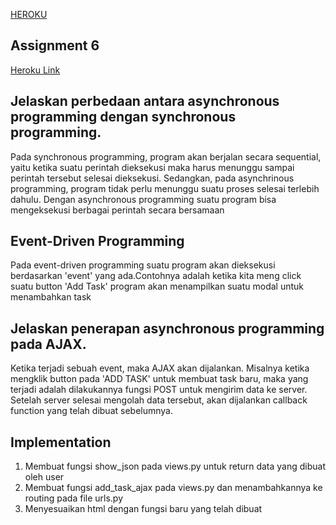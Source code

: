 [HEROKU](https://pbp-tugas2-mrh.herokuapp.com/todolist/)

## Assignment 6

[Heroku Link](https://pbp-tugas2-mrh.herokuapp.com/todolist/)

## Jelaskan perbedaan antara asynchronous programming dengan synchronous programming.

Pada synchronous programming, program akan berjalan secara sequential, yaitu ketika suatu perintah dieksekusi maka harus menunggu sampai perintah tersebut selesai dieksekusi. Sedangkan, pada asynchrinous programming, program tidak perlu menunggu suatu proses selesai terlebih dahulu. Dengan asynchronous programming
suatu program bisa mengeksekusi berbagai perintah secara bersamaan 


## Event-Driven Programming
Pada event-driven programming suatu program akan dieksekusi berdasarkan 'event' yang ada.Contohnya adalah ketika kita meng click suatu button 'Add Task' program akan menampilkan suatu modal untuk menambahkan task


## Jelaskan penerapan asynchronous programming pada AJAX.

Ketika terjadi sebuah event, maka AJAX akan dijalankan. Misalnya ketika mengklik button pada 'ADD TASK' untuk membuat task baru, maka yang terjadi adalah dilakukannya fungsi POST untuk mengirim data ke server. Setelah server selesai mengolah data tersebut, akan dijalankan callback function yang telah dibuat sebelumnya.

## Implementation

1. Membuat fungsi show_json pada views.py untuk return data yang dibuat oleh user 
2. Membuat fungsi add_task_ajax pada views.py dan menambahkannya ke routing pada file urls.py
3. Menyesuaikan html dengan fungsi baru yang telah dibuat
